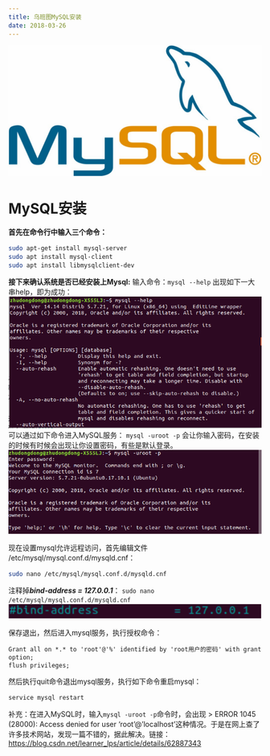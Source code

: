 ```yaml
---
title: 乌班图MySQL安装
date: 2018-03-26
---
```


![](https://raw.githubusercontent.com/smilelc3/blog/main/images/乌班图MySQL安装/1200px-MySQL.svg.jpg)

# MySQL安装

**首先在命令行中输入三个命令：**


```bash
sudo apt-get install mysql-server
sudo apt install mysql-client
sudo apt install libmysqlclient-dev
```

**接下来确认系统是否已经安装上Mysql:**
输入命令：`mysql --help`
出现如下一大串help，即为成功：
![](https://raw.githubusercontent.com/smilelc3/blog/main/images/乌班图MySQL安装/abcf4d0acea8f65d152a9309813a5239.png)
可以通过如下命令进入MySQL服务：
`mysql -uroot -p`
会让你输入密码，在安装的时候有时候会出现让你设置密码，有些是默认登录。
![](https://raw.githubusercontent.com/smilelc3/blog/main/images/乌班图MySQL安装/24abdc15c758a0dabe4e5dbc6cac6a41.png)

现在设置mysql允许远程访问，首先编辑文件 /etc/mysql/mysql.conf.d/mysqld.cnf：

```bash
sudo nano /etc/mysql/mysql.conf.d/mysqld.cnf
```

注释掉***bind-address = 127.0.0.1***：
`sudo nano /etc/mysql/mysql.conf.d/mysqld.cnf`
![](https://raw.githubusercontent.com/smilelc3/blog/main/images/乌班图MySQL安装/微信截图_20190320165642.png)

保存退出，然后进入mysql服务，执行授权命令：

```mysql
Grant all on *.* to 'root'@'%' identified by 'root用户的密码' with grant option;
flush privileges;
```

然后执行quit命令退出mysql服务，执行如下命令重启mysql：

```bash
service mysql restart
```

补充：在进入MySQL时，输入`mysql -uroot -p`命令时，会出现 > ERROR 1045 (28000): Access denied for user ‘root’@’localhost’这种情况。于是在网上查了许多技术网站，发现一篇不错的，据此解决。链接： https://blog.csdn.net/learner_lps/article/details/62887343